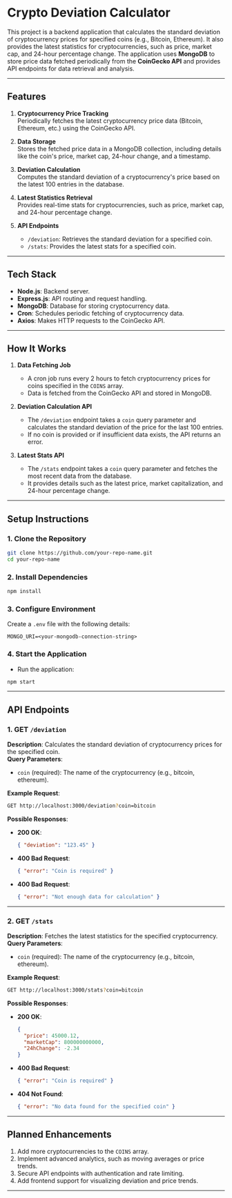 
# **Crypto Deviation Calculator**

This project is a backend application that calculates the standard deviation of cryptocurrency prices for specified coins (e.g., Bitcoin, Ethereum). It also provides the latest statistics for cryptocurrencies, such as price, market cap, and 24-hour percentage change. The application uses **MongoDB** to store price data fetched periodically from the **CoinGecko API** and provides API endpoints for data retrieval and analysis.

---

## **Features**

1. **Cryptocurrency Price Tracking**  
   Periodically fetches the latest cryptocurrency price data (Bitcoin, Ethereum, etc.) using the CoinGecko API.  

2. **Data Storage**  
   Stores the fetched price data in a MongoDB collection, including details like the coin's price, market cap, 24-hour change, and a timestamp.

3. **Deviation Calculation**  
   Computes the standard deviation of a cryptocurrency's price based on the latest 100 entries in the database.  

4. **Latest Statistics Retrieval**  
   Provides real-time stats for cryptocurrencies, such as price, market cap, and 24-hour percentage change.  

5. **API Endpoints**  
   - `/deviation`: Retrieves the standard deviation for a specified coin.  
   - `/stats`: Provides the latest stats for a specified coin.

---

## **Tech Stack**

- **Node.js**: Backend server.
- **Express.js**: API routing and request handling.
- **MongoDB**: Database for storing cryptocurrency data.
- **Cron**: Schedules periodic fetching of cryptocurrency data.
- **Axios**: Makes HTTP requests to the CoinGecko API.

---

## **How It Works**

1. **Data Fetching Job**  
   - A cron job runs every 2 hours to fetch cryptocurrency prices for coins specified in the `COINS` array.  
   - Data is fetched from the CoinGecko API and stored in MongoDB.  

2. **Deviation Calculation API**  
   - The `/deviation` endpoint takes a `coin` query parameter and calculates the standard deviation of the price for the last 100 entries.  
   - If no coin is provided or if insufficient data exists, the API returns an error.

3. **Latest Stats API**  
   - The `/stats` endpoint takes a `coin` query parameter and fetches the most recent data from the database.  
   - It provides details such as the latest price, market capitalization, and 24-hour percentage change.  

---

## **Setup Instructions**

### **1. Clone the Repository**  
```bash
git clone https://github.com/your-repo-name.git
cd your-repo-name
```

### **2. Install Dependencies**  
```bash
npm install
```

### **3. Configure Environment**  
Create a `.env` file with the following details:  
```env
MONGO_URI=<your-mongodb-connection-string>
```

### **4. Start the Application**  
- Run the application:  
```bash
npm start
```
---

## **API Endpoints**

### **1. GET `/deviation`**
**Description**: Calculates the standard deviation of cryptocurrency prices for the specified coin.  
**Query Parameters**:  
- `coin` (required): The name of the cryptocurrency (e.g., bitcoin, ethereum).  

**Example Request**:  
```bash
GET http://localhost:3000/deviation?coin=bitcoin
```

**Possible Responses**:  
- **200 OK**:  
  ```json
  { "deviation": "123.45" }
  ```
- **400 Bad Request**:  
  ```json
  { "error": "Coin is required" }
  ```
- **400 Bad Request**:  
  ```json
  { "error": "Not enough data for calculation" }
  ```

---

### **2. GET `/stats`**
**Description**: Fetches the latest statistics for the specified cryptocurrency.  
**Query Parameters**:  
- `coin` (required): The name of the cryptocurrency (e.g., bitcoin, ethereum).  

**Example Request**:  
```bash
GET http://localhost:3000/stats?coin=bitcoin
```

**Possible Responses**:  
- **200 OK**:  
  ```json
  {
    "price": 45000.12,
    "marketCap": 800000000000,
    "24hChange": -2.34
  }
  ```
- **400 Bad Request**:  
  ```json
  { "error": "Coin is required" }
  ```
- **404 Not Found**:  
  ```json
  { "error": "No data found for the specified coin" }
  ```

---

## **Planned Enhancements**

1. Add more cryptocurrencies to the `COINS` array.
2. Implement advanced analytics, such as moving averages or price trends.
3. Secure API endpoints with authentication and rate limiting.
4. Add frontend support for visualizing deviation and price trends.

--- 
